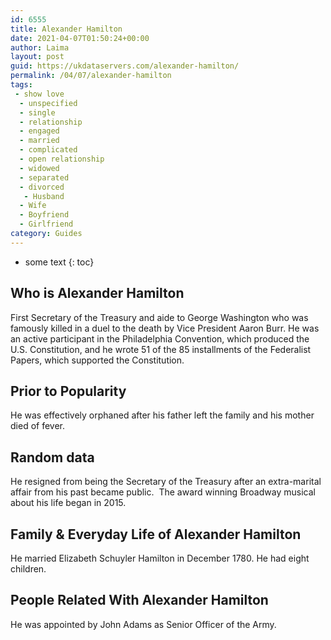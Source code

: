 ```yaml
---
id: 6555
title: Alexander Hamilton
date: 2021-04-07T01:50:24+00:00
author: Laima
layout: post
guid: https://ukdataservers.com/alexander-hamilton/
permalink: /04/07/alexander-hamilton
tags:
 - show love
  - unspecified
  - single
  - relationship
  - engaged
  - married
  - complicated
  - open relationship
  - widowed
  - separated
  - divorced
   - Husband
  - Wife
  - Boyfriend
  - Girlfriend
category: Guides
---
```


* some text
{: toc}


## Who is Alexander Hamilton
                  
                  
                  
First Secretary of the Treasury and aide to George Washington who was famously killed in a duel to the death by Vice President Aaron Burr. He was an active participant in the Philadelphia Convention, which produced the U.S. Constitution, and he wrote 51 of the 85 installments of the Federalist Papers, which supported the Constitution.
                  
              
            
              
            
                
                
                
## Prior to Popularity
                  
                  
                  
He was effectively orphaned after his father left the family and his mother died of fever.
                  
              
            
              
            
                
                
                
## Random data
                  
                  
                  
He resigned from being the Secretary of the Treasury after an extra-marital affair from his past became public.  The award winning Broadway musical about his life began in 2015.
                  
              
            
              
            
                
                
                
## Family & Everyday Life of Alexander Hamilton
                  
                  
                  
He married Elizabeth Schuyler Hamilton in December 1780. He had eight children.
                  
              
            
              
            
                
                
                
## People Related With Alexander Hamilton
                  
                  
                  
He was appointed by John Adams as Senior Officer of the Army.
                  
              
            
              
            
                
              
            
              
              
            
            
              
            
          
          
          
